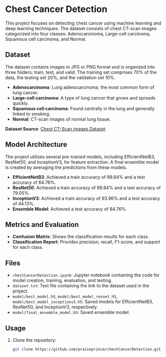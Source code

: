 # Chest Cancer Detection

This project focuses on detecting chest cancer using machine learning and deep learning techniques. The dataset consists of chest CT-scan images categorized into four classes: Adenocarcinoma, Large-cell carcinoma, Squamous cell carcinoma, and Normal.

## Dataset
The dataset contains images in JPG or PNG format and is organized into three folders: train, test, and valid. The training set comprises 70% of the data, the testing set 20%, and the validation set 10%.

- **Adenocarcinoma**: Lung adenocarcinoma, the most common form of lung cancer.
- **Large-cell carcinoma**: A type of lung cancer that grows and spreads quickly.
- **Squamous cell carcinoma**: Found centrally in the lung and generally linked to smoking.
- **Normal**: CT-scan images of normal lung tissue.

**Dataset Source**: [Chest CT-Scan images Dataset](https://www.kaggle.com/datasets/mohamedhanyyy/chest-ctscan-images)

## Model Architecture
The project utilizes several pre-trained models, including EfficientNetB3, ResNet50, and InceptionV3, for feature extraction. A final ensemble model is created by averaging the predictions from these models.

- **EfficientNetB3**: Achieved a train accuracy of 99.84% and a test accuracy of 84.76%.
- **ResNet50**: Achieved a train accuracy of 99.84% and a test accuracy of 79.05%.
- **InceptionV3**: Achieved a train accuracy of 93.96% and a test accuracy of 44.13%.
- **Ensemble Model**: Achieved a test accuracy of 84.76%.

## Metrics and Evaluation
- **Confusion Matrix**: Shows the classification results for each class.
- **Classification Report**: Provides precision, recall, F1-score, and support for each class.

## Files
- `chestCancerDetection.ipynb`: Jupyter notebook containing the code for model creation, training, evaluation, and testing.
- `dataset.txt`: Text file containing the link to the dataset used in the project.
- `model/best_model.h5`, `model/best_model_resnet.h5`, `model/best_model_inceptionv3.h5`: Saved models for EfficientNetB3, ResNet50, and InceptionV3, respectively.
- `model/final_ensemble_model.h5`: Saved ensemble model.

## Usage

1. Clone the repository:

   ```bash
   git clone https://github.com/praiseprince/chestCancerDetection.git

